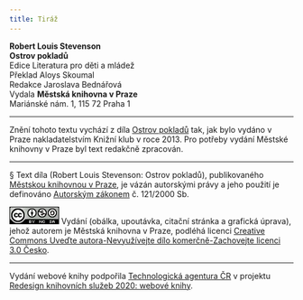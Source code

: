 ```yaml
---
title: Tiráž
---
```


**Robert Louis Stevenson**  
**Ostrov pokladů**  
Edice Literatura pro děti a mládež  
Překlad Aloys Skoumal  
Redakce Jaroslava Bednářová  
Vydala **Městská knihovna v Praze**  
Mariánské nám. 1, 115 72 Praha 1  
[^1]: Matróz – námořník. _Pozn. red._  
[^2]: Klnout – klít, nadávat. _Pozn. red._  
[^3]: Švadronit – rychle drmolivě mluvit. _Pozn. red._  
[^4]: Sešlý, vetchý. _Pozn. red._  
[^5]: Smotaný žvýkací tabák. _Pozn. red._  
[^6]: Nádoba na uchovávání troudu, tj. suché, snadno zápalné látky. _Pozn. red._  
[^7]: Přístroj k určování místa podle polohy hvězd. _Pozn. red._  
[^8]: Kyvadlové hodiny. _Pozn. red._  
[^9]: Dovětek, dodatek. _Pozn. red._  
[^10]: Kloun – mohutná špičatá zbraň umístěná pod čarou ponoru na přídi. Svým hrotem sloužila k proražení boku nepřátelské lodi. _Pozn. red._  
[^11]: Šalupa – dlouhý člun určený k dopravě mezi kotvící lodí a břehem. _Pozn. red._  
[^12]: Staré přísloví (15. stol.), „kdo chodí kolem močálu, bažiny, ten se nachladí“, tj. nelze jednat nečestně bez následků. _Pozn. red._  
[^13]: Parduna – součást pevného lanoví, zadní a postranní lano slouží k výstuze stěžňů a čnělek. _Pozn. red._  
[^14]: Jola – otevřený sportovní člun s plachtami. _Pozn. red._  
[^15]: Zábradlí, ohrazení. _Pozn. red._  
[^16]: Brzo bylo vzbouřenců jen osm, námořník ze škuneru, postřelený panem Trelawneyem, ještě ten večer zranění podlehl. Ti, co zůstali, se to ovšem dověděli až později.  
[^17]: Kosatka – trojúhelníková plachta nad přídí lodi. _Pozn. red._  
[^18]: Stěh – lano spojující stěžeň s trupem a zajišťující jeho lepší stabilitu. _Pozn. red_.  
[^19]: Fidibus – papírovýsmotek, jímž se podpaluje dýmka nebo svíčka. _Pozn. red_.  
[^20]: Cvičit na povel. _Pozn. red_.  
[^21]: Mlýnské kameny. _Pozn. red._  
V MKP 2. elektronické vydání z 29. 9. 2022.

***

Znění tohoto textu vychází z díla [Ostrov pokladů](https://search.mlp.cz/cz/titul/ostrov-pokladu/3951986/) tak, jak bylo vydáno v Praze nakladatelstvím Knižní klub v roce 2013. Pro potřeby vydání Městské knihovny v Praze byl text redakčně zpracován.

***

§
Text díla (Robert Louis Stevenson: Ostrov pokladů), publikovaného [Městskou knihovnou v Praze](https://www.mlp.cz/cz/), je vázán autorskými právy a jeho použití je definováno [Autorským zákonem](https://www.mkcr.cz/predpisy-zakonu-709.html) č. 121/2000 Sb.

[![](./resources/image001.jpg)](http://creativecommons.org/licenses/by-nc-sa/3.0/cz/)
Vydání (obálka, upoutávka, citační stránka a grafická úprava), jehož autorem je Městská knihovna v Praze, podléhá licenci [Creative Commons Uveďte autora-Nevyužívejte dílo komerčně-Zachovejte licenci 3.0 Česko](https://creativecommons.org/licenses/by-nc-sa/3.0/cz/).

***

Vydání webové knihy podpořila [Technologická agentura ČR](https://www.tacr.cz/) v projektu [Redesign knihovních služeb 2020: webové knihy](https://starfos.tacr.cz/cs/project/TL04000391).